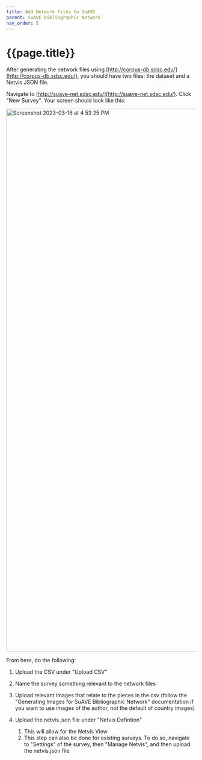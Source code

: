 ```yaml
---
title: Add Network Files to SuAVE
parent: SuAVE Bibliographic Network
nav_order: 5
---
```


# {{page.title}}
After generating the network files using [http://corpus-db.sdsc.edu/](http://corpus-db.sdsc.edu/), you should have two files: the dataset and a Netvis JSON file.

Navigate to [http://suave-net.sdsc.edu/](http://suave-net.sdsc.edu/). Click "New Survey". Your screen should look like this:


<img width="1440" alt="Screenshot 2023-03-16 at 4 53 25 PM" src="https://user-images.githubusercontent.com/102625537/225810716-fa6c250d-6b59-4378-a66e-30fd5661b293.png">


From here, do the following:

1. Upload the CSV under "Upload CSV"
2. Name the survey something relevant to the network files
3. Upload relevant images that relate to the pieces in the csv (follow the "Generating Images for SuAVE Bibliographic Network" documentation if you want to use images of the author, not the default of country images)
4. Upload the netvis.json file under "Netvis Defintion"
  
      1. This will allow for the Netvis View
      2. This step can also be done for existing surveys. To do so, navigate to "Settings" of the survey, then "Manage Netvis", and  then upload the netvis.json file
